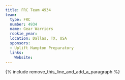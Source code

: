 ```yaml
---
title: FRC Team 4934
team:
  type: FRC
  number: 4934
  name: Gear Warriors
  rookie_year:
  location: Dallas, TX, USA
  sponsors:
  - Uplift Hampton Preparatory
  links:
    Website:
---
```


{% include remove_this_line_and_add_a_paragraph %}